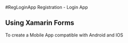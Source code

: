 #RegLoginApp
Registration - Login App

## Using Xamarin Forms
To create a Mobile App compatible with Android and IOS

